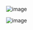![image](https://user-images.githubusercontent.com/79454375/163873895-31abc708-1e2b-4924-bf4d-3faeb7c55e8f.png)

![image](https://user-images.githubusercontent.com/79454375/163874156-bd041acc-b254-4518-9173-179281d861f7.png)
